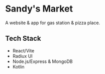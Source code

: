 # Sandy's Market

A website & app for gas station & pizza place.

## Tech Stack
- React/Vite
- Radiux UI
- Node.js/Express & MongoDB
- Kotlin
